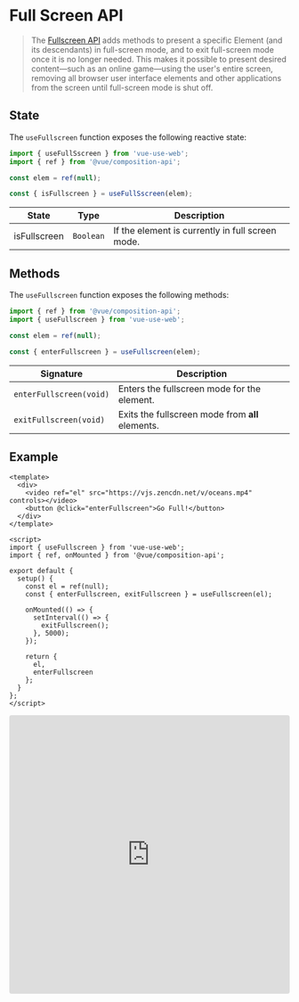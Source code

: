 # Full Screen API

> The [Fullscreen API](https://developer.mozilla.org/en-US/docs/Web/API/Fullscreen_API) adds methods to present a specific Element (and its descendants) in full-screen mode, and to exit full-screen mode once it is no longer needed. This makes it possible to present desired content—such as an online game—using the user's entire screen, removing all browser user interface elements and other applications from the screen until full-screen mode is shut off.

## State

The `useFullscreen` function exposes the following reactive state:

```js
import { useFullSscreen } from 'vue-use-web';
import { ref } from '@vue/composition-api';

const elem = ref(null);

const { isFullscreen } = useFullSscreen(elem);
```

| State        | Type      | Description                                      |
| ------------ | --------- | ------------------------------------------------ |
| isFullscreen | `Boolean` | If the element is currently in full screen mode. |

## Methods

The `useFullscreen` function exposes the following methods:

```js
import { ref } from '@vue/composition-api';
import { useFullscreen } from 'vue-use-web';

const elem = ref(null);

const { enterFullscreen } = useFullscreen(elem);
```

| Signature               | Description                                      |
| ----------------------- | ------------------------------------------------ |
| `enterFullscreen(void)` | Enters the fullscreen mode for the element.      |
| `exitFullscreen(void)`  | Exits the fullscreen mode from **all** elements. |

## Example

```vue
<template>
  <div>
    <video ref="el" src="https://vjs.zencdn.net/v/oceans.mp4" controls></video>
    <button @click="enterFullscreen">Go Full!</button>
  </div>
</template>

<script>
import { useFullscreen } from 'vue-use-web';
import { ref, onMounted } from '@vue/composition-api';

export default {
  setup() {
    const el = ref(null);
    const { enterFullscreen, exitFullscreen } = useFullscreen(el);

    onMounted(() => {
      setInterval(() => {
        exitFullscreen();
      }, 5000);
    });

    return {
      el,
      enterFullscreen
    };
  }
};
</script>
```

<iframe src="https://codesandbox.io/embed/vue-use-web-clipboard-api-zybgo?fontsize=14&module=%2Fsrc%2FApp.vue" title="vue-use-web: Fullscreen API" allow="geolocation; microphone; camera; midi; vr; accelerometer; gyroscope; payment; ambient-light-sensor; encrypted-media; usb" style="width:100%; height:500px; border:0; border-radius: 4px; overflow:hidden;" sandbox="allow-modals allow-forms allow-popups allow-scripts allow-same-origin"></iframe>

